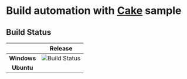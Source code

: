 # Build automation with [Cake](https://cakebuild.net/) sample

## Build Status
|                               | __Release__ |
|:-----------------------------:|:-----------:|
| __Windows__                   | ![Build Status](https://dev.azure.com/reactconsulting/DevOpsDemo/_apis/build/status/reactconsulting.hello-cake?branchName=develop) |
| __Ubuntu__                    | 
